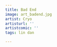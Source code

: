 ```yaml
---
title: Bad End
image: art_badend.jpg
artist: Cryo
artisturl: ''
artistcomic: ''
tags: lin dan

---
```

